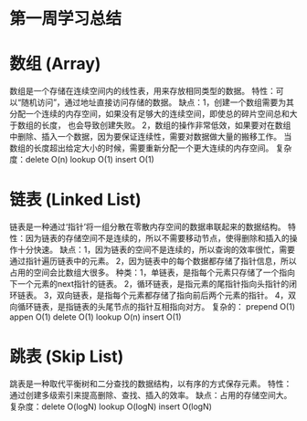 # 第一周学习总结

# 数组 (Array)
  数组是一个存储在连续空间内的线性表，用来存放相同类型的数据。
  特性：可以“随机访问”，通过地址直接访问存储的数据。
  缺点：1，创建一个数组需要为其分配一个连续的内存空间，如果没有足够大的连续空间，即使总的碎片空间总和大于数组的长度，
          也会导致创建失败。
        2，数组的操作非常低效，如果要对在数组中删除、插入一个数据，因为要保证连续性，需要对数据做大量的搬移工作。
           当数组的长度超出给定大小的时候，需要重新分配一个更大连续的内存空间。
  复杂度：delete  O(n)
         lookup  O(1)
         insert  O(1)

# 链表 (Linked List)
  链表是一种通过‘指针’将一组分散在零散内存空间的数据串联起来的数据结构。
  特性：因为链表的存储空间不是连续的，所以不需要移动节点，使得删除和插入的操作十分快速。
  缺点：1，因为链表的空间不是连续的，所以查询的效率很忙，需要通过指针遍历链表中的元素。
        2，因为链表中的每个数据都存储了指针信息，所以占用的空间会比数组大很多。
  种类：1，单链表，是指每个元素只存储了一个指向下一个元素的next指针的链表。
        2，循环链表，是指元素的尾指针指向头指针的闭环链表。
        3，双向链表，是指每个元素都存储了指向前后两个元素的指针。
        4，双向循环链表，是指链表的头尾节点的指针互相指向对方。
  复杂的： prepend  O(1)
           appen   O(1)
           delete  O(1)
           lookup  O(n)
           insert  O(1)

# 跳表 (Skip List)
  跳表是一种取代平衡树和二分查找的数据结构，以有序的方式保存元素。
  特性：通过创建多级索引来提高删除、查找、插入的效率。
  缺点：占用的存储空间大。
  复杂度：delete  O(logN)
          lookup  O(logN)
          insert  O(logN)